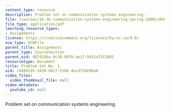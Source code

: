 ```yaml
---
content_type: resource
description: Problem set on communication systems engineering.
file: /courses/16-36-communication-systems-engineering-spring-2009/c04991953430d41751bb4acd73de98a0_MIT16_36s09_assn01.pdf
file_type: application/pdf
learning_resource_types:
- Assignments
license: https://creativecommons.org/licenses/by-nc-sa/4.0/
ocw_type: OCWFile
parent_title: Assignments
parent_type: CourseSection
parent_uid: d87d186a-8c38-b970-ae17-9431a75f2842
resourcetype: Document
title: Problem Set No. 1
uid: c0499195-3430-d417-51bb-4acd73de98a0
video_files:
  video_thumbnail_file: null
video_metadata:
  youtube_id: null
---
```

Problem set on communication systems engineering.